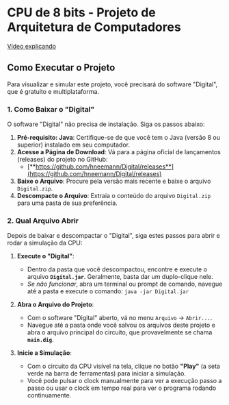 # CPU de 8 bits - Projeto de Arquitetura de Computadores
[Vídeo explicando](https://drive.google.com/file/d/1bMOaDwc5NDwAaOvBXXV63aLloDozafPR/view?usp=sharing)

## Como Executar o Projeto

Para visualizar e simular este projeto, você precisará do software "Digital", que é gratuito e multiplataforma.

### 1. Como Baixar o "Digital"

O software "Digital" não precisa de instalação. Siga os passos abaixo:

1.  **Pré-requisito: Java**: Certifique-se de que você tem o Java (versão 8 ou superior) instalado em seu computador.
2.  **Acesse a Página de Download**: Vá para a página oficial de lançamentos (releases) do projeto no GitHub:
    * [**https://github.com/hneemann/Digital/releases**](https://github.com/hneemann/Digital/releases)
3.  **Baixe o Arquivo**: Procure pela versão mais recente e baixe o arquivo `Digital.zip`.
4.  **Descompacte o Arquivo**: Extraia o conteúdo do arquivo `Digital.zip` para uma pasta de sua preferência.

### 2. Qual Arquivo Abrir

Depois de baixar e descompactar o "Digital", siga estes passos para abrir e rodar a simulação da CPU:

1.  **Execute o "Digital"**:
    * Dentro da pasta que você descompactou, encontre e execute o arquivo **`Digital.jar`**. Geralmente, basta dar um duplo-clique nele.
    * *Se não funcionar*, abra um terminal ou prompt de comando, navegue até a pasta e execute o comando: `java -jar Digital.jar`

2.  **Abra o Arquivo do Projeto**:
    * Com o software "Digital" aberto, vá no menu `Arquivo` -> `Abrir...`.
    * Navegue até a pasta onde você salvou os arquivos deste projeto e abra o arquivo principal do circuito, que provavelmente se chama **`main.dig`**.

3.  **Inicie a Simulação**:
    * Com o circuito da CPU visível na tela, clique no botão **"Play"** (a seta verde na barra de ferramentas) para iniciar a simulação.
    * Você pode pulsar o clock manualmente para ver a execução passo a passo ou usar o clock em tempo real para ver o programa rodando continuamente.
